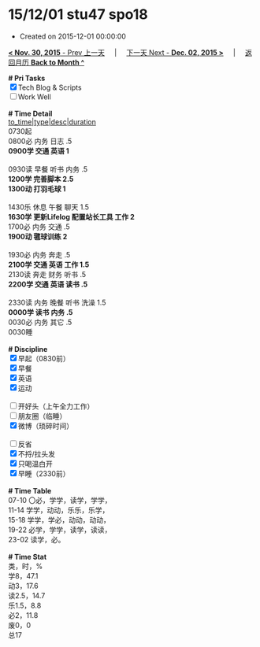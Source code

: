 # 15/12/01 stu47 spo18

- Created on 2015-12-01 00:00:00

[**< Nov. 30, 2015** - Prev 上一天](/lifelogs/2015/11/d30.md) &nbsp; &nbsp; | &nbsp; &nbsp; [下一天 Next - **Dec. 02, 2015 >**](/lifelogs/2015/12/d02.md) &nbsp; &nbsp; |  &nbsp; &nbsp; [返回月历 **Back to Month ^**](/lifelogs/2015/12/index.md)
<br/><div><b># Pri Tasks</b></div><div><input checked="true" type="checkbox"/>Tech Blog &amp; Scripts</div><div><input type="checkbox"/>Work Well</div><div><br/></div><div><b># Time Detail</b></div><div><u>to_time|type|desc|duration</u></div><div>0730起</div><div>0800必 内务 日志 .5</div><div><b>0900学 交通 英语 1</b></div><div><br/></div><div>0930读 早餐 听书 内务 .5</div><div><b>1200学 完善脚本 2.5</b></div><div><b>1300动 打羽毛球 1</b></div><div><br/></div><div>1430乐 休息 午餐 聊天 1.5</div><div><b>1630学 更新Lifelog 配置站长工具 工作 2</b></div><div>1700必 内务 交通 .5</div><div><b>1900动 毽球训练 2</b></div><div><br/></div><div>1930必 内务 奔走 .5</div><div><b>2100学 交通 英语 工作 1.5</b></div><div>2130读 奔走 财务 听书 .5</div><div><b>2200学 交通 英语 读书 .5</b></div><div><br/></div><div>2330读 内务 晚餐 听书 洗澡 1.5</div><div><b>0000学 读书 内务 .5</b></div><div>0030必 内务 其它 .5</div><div>0030睡</div><div><br/></div><div><b># Discipline</b></div><div><input checked="true" type="checkbox"/>早起（0830前）</div><div><input checked="true" type="checkbox"/>早餐</div><div><input checked="true" type="checkbox"/>英语</div><div><input checked="true" type="checkbox"/>运动</div><div><br/></div><div><input type="checkbox"/>开好头（上午全力工作）</div><div><input type="checkbox"/>朋友圈（临睡）</div><div><input checked="true" type="checkbox"/>微博（琐碎时间）</div><div><br/></div><div><input type="checkbox"/>反省</div><div><input checked="true" type="checkbox"/>不捋/拉头发</div><div><input checked="true" type="checkbox"/>只喝温白开</div><div><input checked="true" type="checkbox"/>早睡（2330前）</div><div><br/></div><div><b># Time Table</b></div><div>07-10 〇必，学学，读学，学学，</div><div>11-14 学学，动动，乐乐，乐学，</div><div>15-18 学学，学必，动动，动动，</div><div>19-22 必学，学学，读学，读读，</div><div>23-02 读学，必。</div><div><br/></div><div><b># Time Stat</b></div><div>类，时，%</div><div>学8，47.1</div><div>动3，17.6</div><div>读2.5，14.7</div><div>乐1.5，8.8</div><div>必2，11.8</div><div>废0，0</div><div>总17</div>
